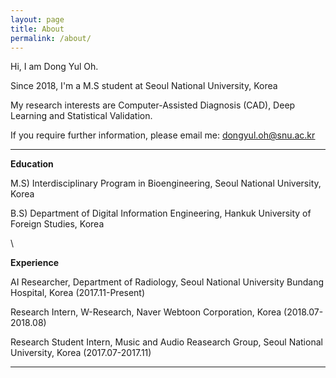 ```yaml
---
layout: page
title: About
permalink: /about/
---
```


Hi, I am Dong Yul Oh.

Since 2018, I'm a M.S student at Seoul National University, Korea

My research interests are Computer-Assisted Diagnosis (CAD), Deep Learning and Statistical Validation.

If you require further information, please email me: <u>dongyul.oh@snu.ac.kr</u>

---

**Education**

M.S) Interdisciplinary Program in Bioengineering, Seoul National University, Korea

B.S) Department of Digital Information Engineering, Hankuk University of Foreign Studies, Korea

\

**Experience**

AI Researcher, Department of Radiology, Seoul National University Bundang Hospital, Korea (2017.11-Present)

Research Intern, W-Research, Naver Webtoon Corporation, Korea (2018.07-2018.08)

Research Student Intern, Music and Audio Reasearch Group, Seoul National University, Korea (2017.07-2017.11)

---

